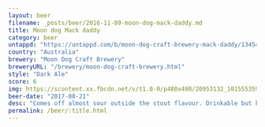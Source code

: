 ```yaml
---
layout: beer
filename: _posts/beer/2016-11-09-moon-dog-mack-daddy.md
title: Moon dog Mack daddy
category: beer
untappd: "https://untappd.com/b/moon-dog-craft-brewery-mack-daddy/1345436"
country: "Australia"
brewery: "Moon Dog Craft Brewery"
breweryURL: "/brewery/moon-dog-craft-brewery.html"
style: "Dark Ale"
score: 6
img: https://scontent.xx.fbcdn.net/v/t1.0-0/p480x480/20953132_10155535941158745_7335535618398563116_n.jpg?_nc_cat=104&_nc_ht=scontent.xx&oh=6455fc83ac5177402fd596d91d5f0d5c&oe=5C401E78
beer-date: "2017-08-21"
desc: "Comes off almost sour outside the stout flavour. Drinkable but kind of thin, only bought it for the name"
permalink: /beer/:title.html
---
```

